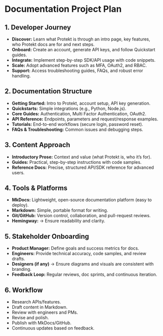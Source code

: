 # Documentation Project Plan

## 1. Developer Journey

- **Discover:** Learn what Protekt is through an intro page, key features, who Protekt docs are for and next steps.
- **Onboard:** Create an account, generate API keys, and follow Quickstart guides.
- **Integrate:** Implement step-by-step SDK/API usage with code snippets.
- **Scale:** Adopt advanced features such as MFA, OAuth2, and RBAC.
- **Support:** Access troubleshooting guides, FAQs, and robust error handling.


## 2. Documentation Structure

- **Getting Started:** Intro to Protekt, account setup, API key generation.
- **Quickstarts:** Simple integrations (e.g., Python, Node.js).
- **Core Guides:** Authentication, Multi Factor Authentication, OAuth2.
- **API Reference:** Endpoints, parameters and request/response examples.
- **Tutorials:** End-to-end workflows (secure login, password reset).
- **FAQs & Troubleshooting:** Common issues and debugging steps.

## 3. Content Approach

- **Introductory Prose:** Context and value (what Protekt is, who it’s for).
- **Guides:** Practical, step-by-step instructions with code samples.
- **Reference Docs:** Precise, structured API/SDK reference for advanced users.

## 4. Tools & Platforms

- **MkDocs:** Lightweight, open-source documentation platform (easy to deploy).
- **Markdown:** Simple, portable format for writing.
- **Git/GitHub:** Version control, collaboration, and pull-request reviews.
- **Hemingway:** → Ensure readability and clarity.

## 5. Stakeholder Onboarding

- **Product Manager:** Define goals and success metrics for docs.
- **Engineers:** Provide technical accuracy, code samples, and review drafts.
- **Designers (if any)** → Ensure diagrams and visuals are consistent with branding.
- **Feedback Loop:** Regular reviews, doc sprints, and continuous iteration.

## 6. Workflow

- Research APIs/features.
- Draft content in Markdown.
- Review with engineers and PMs.
- Revise and polish.
- Publish with MkDocs/GitHub.
- Continuous updates based on feedback.